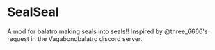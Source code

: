 # SealSeal

A mod for balatro making seals into seals!! Inspired by @three_6666's request in the Vagabondbalatro discord server.